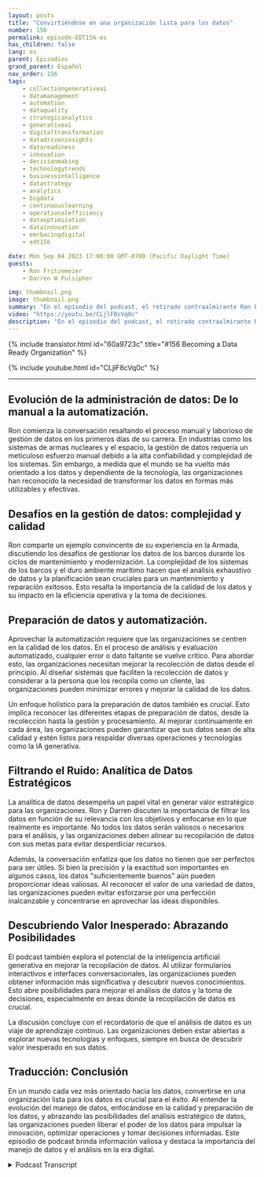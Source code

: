 ```yaml
---
layout: posts
title: "Convirtiéndose en una organización lista para los datos"
number: 156
permalink: episode-EDT156-es
has_children: false
lang: es
parent: Episodios
grand_parent: Español
nav_order: 156
tags:
    - collectiongenerativeai
    - datamanagement
    - automation
    - dataquality
    - strategicanalytics
    - generativeai
    - digitaltransformation
    - datadriveninsights
    - datareadiness
    - innovation
    - decisionmaking
    - technologytrends
    - businessintelligence
    - datastrategy
    - analytics
    - bigdata
    - continuouslearning
    - operationalefficiency
    - dataoptimization
    - datainnovation
    - emrbacingdigital
    - edt156

date: Mon Sep 04 2023 17:00:00 GMT-0700 (Pacific Daylight Time)
guests:
    - Ron Fritzemeier
    - Darren W Pulsipher

img: thumbnail.png
image: thumbnail.png
summary: "En el episodio del podcast, el retirado contraalmirante Ron Fritzmeier se une al anfitrión Darren Pulsipher para discutir la importancia de la gestión de datos en el contexto de la inteligencia artificial generativa (IA). Con formación en ingeniería eléctrica y amplia experiencia en el campo de la ciberseguridad, Ron brinda ideas valiosas sobre el campo evolutivo de la gestión de datos y su papel crucial en el éxito organizacional en la era digital."
video: "https://youtu.be/CLjlF8cVq0c"
description: "En el episodio del podcast, el retirado contraalmirante Ron Fritzmeier se une al anfitrión Darren Pulsipher para discutir la importancia de la gestión de datos en el contexto de la inteligencia artificial generativa (IA). Con formación en ingeniería eléctrica y amplia experiencia en el campo de la ciberseguridad, Ron brinda ideas valiosas sobre el campo evolutivo de la gestión de datos y su papel crucial en el éxito organizacional en la era digital."
---
```


<div>
{% include transistor.html id="60a9723c" title="#156 Becoming a Data Ready Organization" %}

{% include youtube.html id="CLjlF8cVq0c" %}
</div>

---

## Evolución de la administración de datos: De lo manual a la automatización.

Ron comienza la conversación resaltando el proceso manual y laborioso de gestión de datos en los primeros días de su carrera. En industrias como los sistemas de armas nucleares y el espacio, la gestión de datos requería un meticuloso esfuerzo manual debido a la alta confiabilidad y complejidad de los sistemas. Sin embargo, a medida que el mundo se ha vuelto más orientado a los datos y dependiente de la tecnología, las organizaciones han reconocido la necesidad de transformar los datos en formas más utilizables y efectivas.

## Desafíos en la gestión de datos: complejidad y calidad

Ron comparte un ejemplo convincente de su experiencia en la Armada, discutiendo los desafíos de gestionar los datos de los barcos durante los ciclos de mantenimiento y modernización. La complejidad de los sistemas de los barcos y el duro ambiente marítimo hacen que el análisis exhaustivo de datos y la planificación sean cruciales para un mantenimiento y reparación exitosos. Esto resalta la importancia de la calidad de los datos y su impacto en la eficiencia operativa y la toma de decisiones.

## Preparación de datos y automatización.

Aprovechar la automatización requiere que las organizaciones se centren en la calidad de los datos. En el proceso de análisis y evaluación automatizado, cualquier error o dato faltante se vuelve crítico. Para abordar esto, las organizaciones necesitan mejorar la recolección de datos desde el principio. Al diseñar sistemas que faciliten la recolección de datos y considerar a la persona que los recopila como un cliente, las organizaciones pueden minimizar errores y mejorar la calidad de los datos.

Un enfoque holístico para la preparación de datos también es crucial. Esto implica reconocer las diferentes etapas de preparación de datos, desde la recolección hasta la gestión y procesamiento. Al mejorar continuamente en cada área, las organizaciones pueden garantizar que sus datos sean de alta calidad y estén listos para respaldar diversas operaciones y tecnologías como la IA generativa.

## Filtrando el Ruido: Analítica de Datos Estratégicos

La analítica de datos desempeña un papel vital en generar valor estratégico para las organizaciones. Ron y Darren discuten la importancia de filtrar los datos en función de su relevancia con los objetivos y enfocarse en lo que realmente es importante. No todos los datos serán valiosos o necesarios para el análisis, y las organizaciones deben alinear su recopilación de datos con sus metas para evitar desperdiciar recursos.

Además, la conversación enfatiza que los datos no tienen que ser perfectos para ser útiles. Si bien la precisión y la exactitud son importantes en algunos casos, los datos "suficientemente buenos" aún pueden proporcionar ideas valiosas. Al reconocer el valor de una variedad de datos, las organizaciones pueden evitar esforzarse por una perfección inalcanzable y concentrarse en aprovechar las ideas disponibles.

## Descubriendo Valor Inesperado: Abrazando Posibilidades

El podcast también explora el potencial de la inteligencia artificial generativa en mejorar la recopilación de datos. Al utilizar formularios interactivos e interfaces conversacionales, las organizaciones pueden obtener información más significativa y descubrir nuevos conocimientos. Esto abre posibilidades para mejorar el análisis de datos y la toma de decisiones, especialmente en áreas donde la recopilación de datos es crucial.

La discusión concluye con el recordatorio de que el análisis de datos es un viaje de aprendizaje continuo. Las organizaciones deben estar abiertas a explorar nuevas tecnologías y enfoques, siempre en busca de descubrir valor inesperado en sus datos.

## Traducción: Conclusión

En un mundo cada vez más orientado hacia los datos, convertirse en una organización lista para los datos es crucial para el éxito. Al entender la evolución del manejo de datos, enfocándose en la calidad y preparación de los datos, y abrazando las posibilidades del análisis estratégico de datos, las organizaciones pueden liberar el poder de los datos para impulsar la innovación, optimizar operaciones y tomar decisiones informadas. Este episodio de podcast brinda información valiosa y destaca la importancia del manejo de datos y el análisis en la era digital.



<details>
<summary> Podcast Transcript </summary>

<p></p>

</details>
